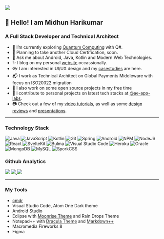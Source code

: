 <img src="https://komarev.com/ghpvc/?username=midhunhk" />

## 👋 Hello! I am Midhun Harikumar 
### A Full Stack Developer and Technical Architect

- 🔭 I’m currently exploring [Quantum Computing](https://github.com/midhunhk/quantum-computing) with Q#.
- 🌱 Planning to take another Cloud Certification, soon.
- 💬 Ask me about Android, Java, Kotlin and Modern Web Technologies.
- ✨ I blog on my personal [website](https://www.midhunhk.com/blog/) occassionally.
- 👓 I am interested in UI/UX design and my [casestudies](https://ae-app-labs.github.io/case-studies) are here.
- 📬 I work as Technical Architect on Global Payments Middleware with focus on ISO20022 migration
- 🔧 I also work on some open source projects in my free time 
- 🤖 I contribute to personal projects on latest tech stacks at [@ae-app-labs](https://github.com/ae-app-labs).
- 📷 Check out a few of my [video tutorials](https://ae-app-labs.github.io/tutorials), as well as some [design reviews](https://www.youtube.com/channel/UCCYOqc-QhZCbWtjpHZ5ROXw) and [presentations](https://www.youtube.com/channel/UCCYOqc-QhZCbWtjpHZ5ROXw).

<hr>

### Technology Stack

![Java](https://img.shields.io/badge/Java-5382a1?style=for-the-badge&logo=java&logoColor=black)
![JavaScript](https://img.shields.io/badge/javascript-f0db4f.svg?style=for-the-badge&logo=javascript&logoColor=black)
![Kotlin](https://img.shields.io/badge/kotlin-0c64f6.svg?style=for-the-badge&logo=kotlin&logoColor=white)
![Git](https://img.shields.io/badge/Git-%23FA0F00.svg?style=for-the-badge&logo=git&logoColor=white)
![Spring](https://img.shields.io/badge/Spring-00e18b?style=for-the-badge&spring&logoColor=white)
![Android](https://img.shields.io/badge/Android-017CEE?style=for-the-badge&logo=android&logoColor=white)
![NPM](https://img.shields.io/badge/NPM-%23000000.svg?style=for-the-badge&logo=npm&logoColor=white)
![NodeJS](https://img.shields.io/badge/node.js-6DA55F?style=for-the-badge&logo=node.js&logoColor=white)
![React](https://img.shields.io/badge/react-%2320232a.svg?style=for-the-badge&logo=react&logoColor=%2361DAFB)
![SvelteKit](https://img.shields.io/badge/sveltekit-%23316192.svg?style=for-the-badge&logo=svelte&logoColor=white)
![Bulma](https://img.shields.io/badge/bulma-00d1b2.svg?style=for-the-badge&logo=bulma&logoColor=white)
![Visual Studio Code](https://img.shields.io/badge/Visual%20Studio%20Code-0078d7.svg?style=for-the-badge&logo=visual-studio-code&logoColor=white)
![Heroku](https://img.shields.io/badge/heroku-%23430098.svg?style=for-the-badge&logo=heroku&logoColor=white)
![Oracle](https://img.shields.io/badge/Orcale-%23ff3366.svg?style=for-the-badge&logo=oracle&logoColor=white)
![MongoDB](https://img.shields.io/badge/MongoDB-%234ea94b.svg?style=for-the-badge&logo=mongodb&logoColor=white)
![MySQL](https://img.shields.io/badge/mysql-%2300f.svg?style=for-the-badge&logo=mysql&logoColor=white)
![SporkCSS](https://img.shields.io/badge/spork-css-0c64f6.svg?style=for-the-badge&logo=css3&logoColor=white)

### Github Analytics
<a href="https://github.com/midhunhk">
  <img align="left" src="https://github-readme-stats.vercel.app/api/top-langs/?username=midhunhk&theme=dark&hide=css,Stylus&mode=compact&langs_count=8&layout=donut-vertical" />
  <img  src="https://github-readme-stats.vercel.app/api?username=midhunhk&show_icons=true&theme=dark" />
  <img  src="https://github-readme-streak-stats.herokuapp.com/?user=midhunhk&theme=dark" />
</a>

<hr>

### My Tools 
 - [cmdr](https://cmder.net)
 - Visual Studio Code, Atom One Dark theme
 - Android Studio
 - Eclipse with [Moonrise Theme](https://github.com/guari/eclipse-ui-theme) and Rain Drops Theme
 - Notepad++ with [Dracula Theme](https://draculatheme.com/notepad-plus-plus/) and [Markdown++](https://github.com/Edditoria/markdown-plus-plus)
 - Macromedia Fireworks 8
 - Figma


  
<!--
**midhunhk/midhunhk** is a ✨ _special_ ✨ repository because its `README.md` (this file) appears on your GitHub profile.

Here are some ideas to get you started:

- 🔭 I’m currently working on ...
- 🌱 I’m currently learning ...
- 👯 I’m looking to collaborate on ...
- 🤔 I’m looking for help with ...
- 💬 Ask me about ...
- 📫 How to reach me: ...
- 😄 Pronouns: ...
- ⚡ Fun fact: ...

-->
